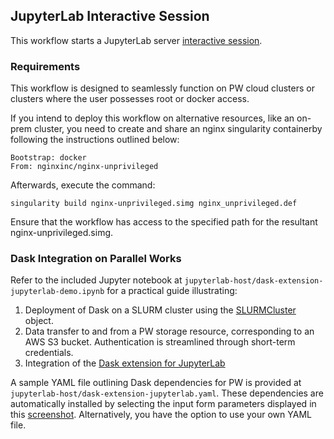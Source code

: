 ## JupyterLab Interactive Session
This workflow starts a JupyterLab server [interactive session](https://github.com/parallelworks/interactive_session/blob/main/README.md).


### Requirements
This workflow is designed to seamlessly function on PW cloud clusters or clusters where the user possesses root or docker access. 

If you intend to deploy this workflow on alternative resources, like an on-prem cluster, you need to create and share an nginx singularity containerby following the instructions outlined below:


```
Bootstrap: docker
From: nginxinc/nginx-unprivileged
```

Afterwards, execute the command:

```
singularity build nginx-unprivileged.simg nginx_unprivileged.def
```

Ensure that the workflow has access to the specified path for the resultant nginx-unprivileged.simg.

### Dask Integration on Parallel Works
Refer to the included Jupyter notebook at `jupyterlab-host/dask-extension-jupyterlab-demo.ipynb` for a practical guide illustrating:

1. Deployment of Dask on a SLURM cluster using the [SLURMCluster](https://jobqueue.dask.org/en/latest/generated/dask_jobqueue.SLURMCluster.html) object.
2. Data transfer to and from a PW storage resource, corresponding to an AWS S3 bucket. Authentication is streamlined through short-term credentials.
3. Integration of the [Dask extension for JupyterLab](https://github.com/dask/dask-labextension)

A sample YAML file outlining Dask dependencies for PW is provided at `jupyterlab-host/dask-extension-jupyterlab.yaml`. These dependencies are automatically installed by selecting the input form parameters displayed in this [screenshot](https://raw.githubusercontent.com/parallelworks/interactive_session/jupyterlab-yaml-file/workflow/readmes/jupyterlab-host/dask-input-form.png). Alternatively, you have the option to use your own YAML file.
 
